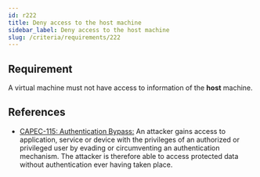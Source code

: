 ```yaml
---
id: r222
title: Deny access to the host machine
sidebar_label: Deny access to the host machine
slug: /criteria/requirements/222
---
```


## Requirement

A virtual machine must not have access
to information of the **host** machine.

## References

- [CAPEC-115: Authentication Bypass:](http://capec.mitre.org/data/definitions/115.html)
  An attacker gains access to application,
  service or device
  with the privileges of an authorized or privileged user
  by evading or circumventing an authentication mechanism.
  The attacker is therefore able
  to access protected data
  without authentication ever having taken place.
